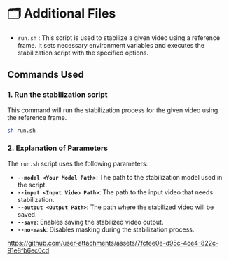 # 🗂️ Additional Files
- `run.sh` : This script is used to stabilize a given video using a reference frame. It sets necessary environment variables and executes the stabilization script with the specified options.

## Commands Used

### 1. Run the stabilization script
This command will run the stabilization process for the given video using the reference frame.
```bash
sh run.sh
```

### 2. Explanation of Parameters
The `run.sh` script uses the following parameters:

- **`--model <Your Model Path>`**: The path to the stabilization model used in the script.
- **`--input <Input Video Path>`**: The path to the input video that needs stabilization.
- **`--output <Output Path>`**: The path where the stabilized video will be saved.
- **`--save`**: Enables saving the stabilized video output.
- **`--no-mask`**: Disables masking during the stabilization process.


https://github.com/user-attachments/assets/7fcfee0e-d95c-4ce4-822c-91e8fb6ec0cd

